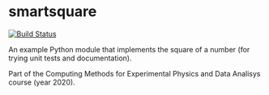# smartsquare
[![Build Status](https://travis-ci.org/mariseco/smartsquare.svg?branch=master)](https://travis-ci.org/mariseco/smartsquare)

An example Python module that implements the square of a number (for trying unit tests and documentation).

Part of the Computing Methods for Experimental Physics and Data Analisys course (year 2020).
